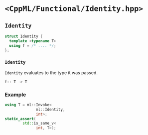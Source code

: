 # `<CppML/Functional/Identity.hpp>`

## `Identity`

```c++
struct Identity {
  template <typename T>
  using f = /* .... */;
};
```
### `Identity`

`Identity` evaluates to the type it was passed.
```c++
f:: T -> T
```

### Example


```c++
using T = ml::Invoke<
              ml::Identity,
              int>;
static_assert(
        std::is_same_v<
              int, T>);
```
